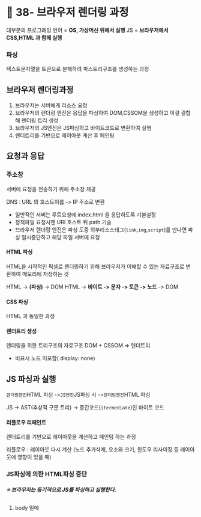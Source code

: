 # 📒 38- 브라우저 렌더링 과정

대부분의 프로그래밍 언어 = **OS, 가상머신 위에서 실행**
JS  = **브라우저에서 CSS,HTML 과 함께 실행**

### 파싱
텍스트문자열을 토큰으로 분해하려 파스트리구조를 생성하는  과정

## 브라우저 렌더링과정
1. 브라우저는 서버에게 리소스 요청
2. 브라우저의 렌더링 엔진은 응답을 파싱하여 DOM,CSSOM을 생성하고 이걸 결합해 렌더링 트리 생성
3. 브라우저의 JS엔진은 JS파싱하고 바이트코드로 변환하여 실행
4. 렌더트리를 기반으로 레이아웃 계산 후 페인팅

## 요청과 응답
### 주소창
서버에 요청을 전송하기 위해 주소창 제공

DNS : URL 의 호스트이름 -> IP 주소로 변환

- 일반적인 서버는  루트요청에 index.html 을 응답하도록 기본설정
- 정적파일 요청시엔 URI 호스트 뒤 path  기술
- 브라우저 렌더링 엔진은 파싱 도중 외부리소스태그(`link`,`img`,`script`)를 만나면 파싱 일시중단하고 해당 파일 서버에 요청

#### HTML 파싱
HTML을 시작적인  픽셀로 렌더링하기 위해 브라우저가 이해할 수 있는 자료구조로 변환하여 메모리에 저장하는 것

HTML -> **(파싱)** -> DOM
HTML -> **바이트 -> 문자 -> 토큰 -> 노드** -> DOM
#### CSS 파싱
HTML  과 동일한 과정 

#### 렌더트리 생성
렌더링을 위한 트리구조의 자료구조
DOM + CSSOM => 렌더트리 
- 비표시 노드 미포함( display: none)

## JS 파싱과 실행
`렌더링엔진`HTML 파싱 ->`JS엔진`JS파싱 시 ->`렌더링엔진`HTML 파싱

JS -> AST(추상적 구문 트리) -> 중간코드(`itermediate`)인 바이트 코드


#### 리플로우 리페인트
렌더트리를 기반으로 레이아웃을 계산하고 페인팅 하는 과정

리플로우 : 레이아웃 다시 계산 (노드 추가삭제, 요소와 크기, 윈도우 리사이징 등 레이아웃에 영향이 있을 때)


### JS파싱에 의한 HTML파싱 중단
##### ⭐️ 브라우저는 동기적으로 JS를 파싱하고 실행한다.

1) body 밑에 <script> 두기
따라서 script 태그를 body 밑에 둠으로써 DOM 생성이 완료된 후 JS가 실행되기 때문에 DOM 조작 에러 방지와  페이지 로딩시간 단축의 장점이 있다.

2) aysnc/ defer
HTML 파싱과 외부 JS가 비동기적으로 동시 진행

async : HTML파싱 & JS 파싱 동시 진행 , JS로드 직후 실행
defer : HTML파싱 & JS 파싱 동시 진행 , DOM 생성 직후 실행
